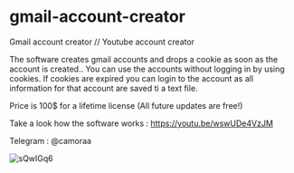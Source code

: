 # gmail-account-creator


Gmail account creator // Youtube account creator

The software creates gmail accounts and drops a cookie as soon as the account is created.. You can use the accounts without logging in by using cookies. If cookies are expired you can login to the account as all information for that account are saved ti a text file. 


Price is 100$ for a lifetime license (All future updates are free!)


Take a look how the software works : https://youtu.be/wswUDe4VzJM


Telegram : @camoraa

![sQwIGq6](https://user-images.githubusercontent.com/107746573/219434069-2b8ad1f2-645a-47e4-966d-ebe909f518dd.jpg)
